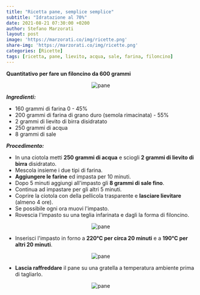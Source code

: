 ```yaml
---
title: "Ricetta pane, semplice semplice"
subtitle: "Idratazione al 70%"
date: 2021-08-21 07:30:00 +0200
author: Stefano Marzorati
layout: post
image: 'https://marzorati.co/img/ricette.png'
share-img: 'https://marzorati.co/img/ricette.png'
categories: [Ricette]
tags: [ricetta, pane, lievito, acqua, sale, farina, filoncino]
---
```

**Quantitativo per fare un filoncino da 600 grammi**   

<center><img src="https://marzorati.co/img/post/pane_4.jpg" alt="pane"></center>  

***Ingredienti:***   

* 160 grammi di farina 0 - 45%
* 200 grammi di farina di grano duro (semola rimacinata) - 55%
* 2 grammi di lievito di birra disidratato
* 250 grammi di acqua
* 8 grammi di sale

***Procedimento:***   

* In una ciotola metti **250 grammi di acqua** e sciogli **2 grammi di lievito di birra** disidratato.
* Mescola insieme i due tipi di farina.
* **Aggiungere le farine** ed impasta per 10 minuti.   
* Dopo 5 minuti aggiungi all'impasto gli **8 grammi di sale fino**.   
* Continua ad impastare per gli altri 5 minuti.
* Coprire la ciotola con della pellicola trasparente e **lasciare lievitare** (almeno 4 ore).  
* Se possibile ogni ora muovi l'impasto.
* Rovescia l'impasto su una teglia infarinata e dagli la forma di filoncino.   

<center><img src="https://marzorati.co/img/post/pane_1.jpg" alt="pane"></center>  

* Inserisci l'impasto in forno a **220°C per circa 20 minuti** e a **190°C per altri 20 minuti**.

<center><img src="https://marzorati.co/img/post/pane_2.jpg" alt="pane"></center>  

* **Lascia raffreddare** il pane su una gratella a temperatura ambiente prima di tagliarlo.  

<center><img src="https://marzorati.co/img/post/pane_3.jpg" alt="pane"></center>  